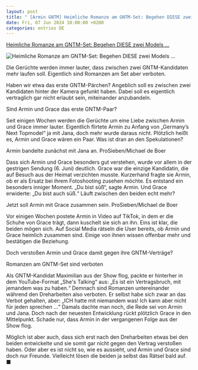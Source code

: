 ```yaml
---
layout: post
title: " [Armin GNTM] Heimliche Romanze am GNTM-Set: Begehen DIESE zwei Models ..."
date: Fri, 07 Jun 2024 10:00:00 +0200
categories: entries DE
---
```

[Heimliche Romanze am GNTM-Set: Begehen DIESE zwei Models ...](https://www.berliner-kurier.de/show/heimliche-romanze-am-gntm-set-begehen-diese-zwei-models-vertragsbruch-li.2222733)

![Heimliche Romanze am GNTM-Set: Begehen DIESE zwei Models ...](https://berliner-zeitung.imgix.net/2024/06/07/b9318fc1-65ca-4a30-8878-55834cb001cd.jpeg?w=1024&auto=format)

Die Gerüchte werden immer lauter, dass zwischen zwei GNTM-Kandidaten mehr laufen soll. Eigentlich sind Romanzen am Set aber verboten.

Haben wir etwa das erste GNTM-Pärchen? Angeblich soll es zwischen zwei Kandidaten hinter der Kamera gefunkt haben. Dabei soll es eigentlich vertraglich gar nicht erlaubt sein, miteinander anzubandeln.

Sind Armin und Grace das erste GNTM-Paar?

Seit einigen Wochen werden die Gerüchte um eine Liebe zwischen Armin und Grace immer lauter. Eigentlich flirtete Armin zu Anfang von „Germany’s Next Topmodel“ ja mit Jana, doch mehr wurde daraus nicht. Plötzlich heißt es, Armin und Grace wären ein Paar. Was ist dran an den Spekulationen?

Armin bandelte zunächst mit Jana an. ProSieben/Michael de Boer

Dass sich Armin und Grace besonders gut verstehen, wurde vor allem in der gestrigen Sendung (6. Juni) deutlich. Grace war die einzige Kandidatin, die auf Besuch aus der Heimat verzichten musste. Kurzerhand fragte sie Armin, ob er als Ersatz bei ihrem Fotoshooting zusehen möchte. Es entstand ein besonders inniger Moment. „Du bist süß“, sagte Armin. Und Grace erwiderte: „Du bist auch süß.“ Läuft zwischen den beiden echt mehr?

Jetzt soll Armin mit Grace zusammen sein. ProSieben/Michael de Boer

Vor einigen Wochen postete Armin in Video auf TikTok, in dem er die Schuhe von Grace trägt, dann kuschelt sie sich an ihn. Eins ist klar, die beiden mögen sich. Auf Social Media rätseln die User bereits, ob Armin und Grace heimlich zusammen sind. Einige von ihnen wissen offenbar mehr und bestätigen die Beziehung.

Doch verstoßen Armin und Grace damit gegen ihre GNTM-Verträge?

Romanzen am GNTM-Set sind verboten

Als GNTM-Kandidat Maximilian aus der Show flog, packte er hinterher in dem YouTube-Format „She's Talking“ aus: „Es ist ein Vertragsbruch, mit jemandem was zu haben.“ Demnach sind Romanzen untereinander während den Dreharbeiten also verboten. Er selbst habe sich zwar an das Verbot gehalten, aber: „ICH hatte mit niemandem was! Ich kann aber nicht für jeden sprechen …“ Damals dachte man noch, die Rede sei von Armin und Jana. Doch nach der neuesten Entwicklung rückt plötzlich Grace in den Mittelpunkt. Schade nur, dass Armin in der vergangenen Folge aus der Show flog.

Möglich ist aber auch, dass sich erst nach den Dreharbeiten etwas bei den beiden entwickelte und sie somit gar nicht gegen den Vertrag verstoßen haben. Oder aber es ist nicht so, wie es aussieht, und Armin und Grace sind doch nur Freunde. Vielleicht lösen die beiden ja selbst das Rätsel bald auf. ■


